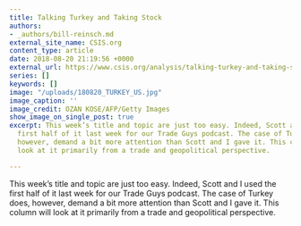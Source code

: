 ```yaml
---
title: Talking Turkey and Taking Stock
authors:
- _authors/bill-reinsch.md
external_site_name: CSIS.org
content_type: article
date: 2018-08-20 21:19:56 +0000
external_url: https://www.csis.org/analysis/talking-turkey-and-taking-stock
series: []
keywords: []
image: "/uploads/180820_TURKEY_US.jpg"
image_caption: ''
image_credit: OZAN KOSE/AFP/Getty Images
show_image_on_single_post: true
excerpt: This week’s title and topic are just too easy. Indeed, Scott and I used the
  first half of it last week for our Trade Guys podcast. The case of Turkey does,
  however, demand a bit more attention than Scott and I gave it. This column will
  look at it primarily from a trade and geopolitical perspective.

---
```

This week’s title and topic are just too easy. Indeed, Scott and I used the first half of it last week for our Trade Guys podcast. The case of Turkey does, however, demand a bit more attention than Scott and I gave it. This column will look at it primarily from a trade and geopolitical perspective.